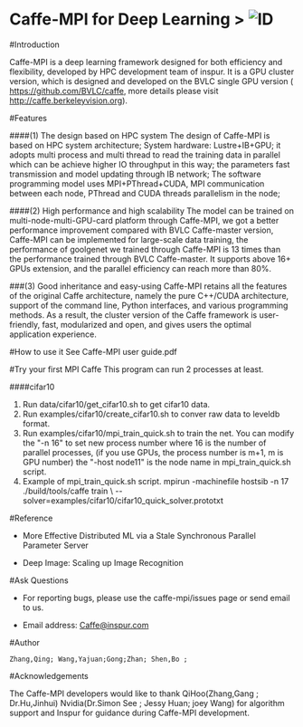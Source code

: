 
Caffe-MPI for Deep Learning                                                                        > ![ID](http://hot.baidupcs.com/file/900b80047bc925bd88691fc03bf37407?bkt=p3-1400900b80047bc925bd88691fc03bf37407213793f2000000001774&fid=2081420161-246327-727563278036500&time=1459933657&sign=FDTAXGEROLBH-DCb740ccc5511e5e8fedcff06b081203-egYkRjqoUcFEUg6mj7zc7nSREbE%3D&to=hb&fm=Yan,B,U,t&sta_dx=0&sta_cs=0&sta_ft=png&sta_ct=0&fm2=Yangquan,B,U,t&newver=1&newfm=1&secfm=1&flow_ver=3&pkey=1400900b80047bc925bd88691fc03bf37407213793f2000000001774&sl=76808268&expires=1460020057&rt=sh&r=924852472&mlogid=2243062048564715141&owner=246327&vuk=2081420161&vbdid=4204541105&fin=Inspur.png&fn=Inspur.png&slt=pm&uta=0&rtype=1&iv=0&isw=0&dp-logid=2243062048564715141&dp-callid=0.1.1)
============ 

#Introduction

Caffe-MPI is a deep learning framework designed for both efficiency and flexibility, developed by HPC development team of inspur. It is a GPU cluster version, which is designed and developed on the BVLC single GPU version ( https://github.com/BVLC/caffe, more details please visit http://caffe.berkeleyvision.org).

#Features
 
####(1) The design based on HPC system 
The design of Caffe-MPI is based on HPC system architecture; System hardware: Lustre+IB+GPU; it adopts multi process and multi thread to read the training data in parallel which can be achieve higher IO throughput in this way; the parameters fast transmission and model updating through IB network; The software programming model uses MPI+PThread+CUDA, MPI communication between each node, PThread and CUDA threads parallelism in the node;

####(2) High performance and high scalability
The model can be trained on multi-node-multi-GPU-card platform through Caffe-MPI, we got a better performance improvement compared with BVLC Caffe-master version, Caffe-MPI can be implemented for large-scale data training, the performance of goolgenet we trained through Caffe-MPI is 13 times than the performance trained through BVLC Caffe-master. It supports above 16+ GPUs extension, and the parallel efficiency can reach more than 80%.

###(3) Good inheritance and easy-using
Caffe-MPI retains all the features of the original Caffe architecture, namely the pure C++/CUDA architecture, support of the command line, Python interfaces, and various programming methods. As a result, the cluster version of the Caffe framework is user-friendly, fast, modularized and open, and gives users the optimal application experience. 

#How to use it
  See Caffe-MPI user guide.pdf

#Try your first MPI Caffe
This program can run 2 processes at least.

####cifar10
  1.	Run data/cifar10/get_cifar10.sh to get cifar10 data.
  2.	Run examples/cifar10/create_cifar10.sh to conver raw data to leveldb format.
  3.	Run examples/cifar10/mpi_train_quick.sh to train the net. You can modify the "-n 16" to set new process number where 16 is the number of parallel processes, (if you use GPUs, the process number is m+1, m is GPU number) the "-host node11" is the node name in mpi_train_quick.sh script.
  4.	Example of mpi_train_quick.sh script.
mpirun -machinefile hostsib -n 17 ./build/tools/caffe train \ --solver=examples/cifar10/cifar10_quick_solver.prototxt 

#Reference

  *	More Effective Distributed ML via a Stale Synchronous Parallel Parameter Server

  *	Deep Image: Scaling up Image Recognition

#Ask Questions

  * For reporting bugs, please use the caffe-mpi/issues page or send email to us.

  * Email address: Caffe@inspur.com

#Author

    Zhang,Qing; Wang,Yajuan;Gong;Zhan; Shen,Bo ;

#Acknowledgements

 The Caffe-MPI developers would like to thank QiHoo(Zhang,Gang ; Dr.Hu,Jinhui) Nvidia(Dr.Simon See ; Jessy Huan; joey Wang) for algorithm support and Inspur for guidance during Caffe-MPI development.

